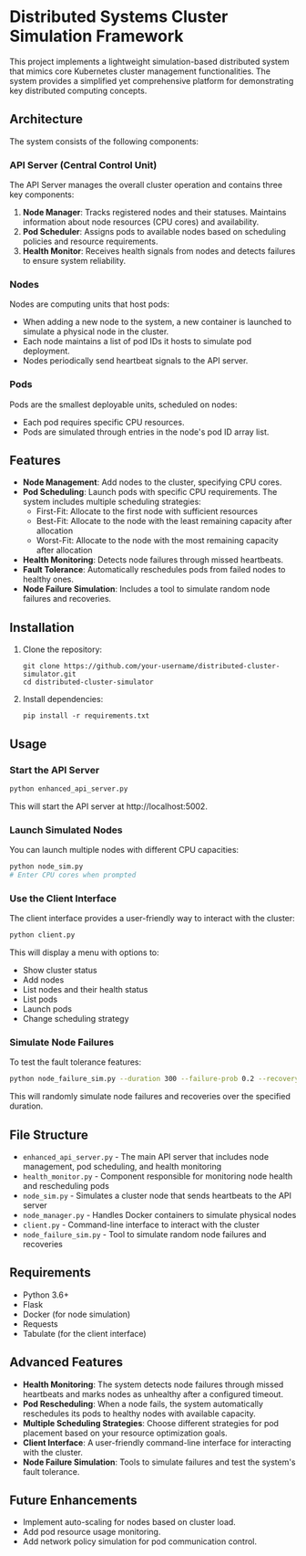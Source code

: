 # Distributed Systems Cluster Simulation Framework

This project implements a lightweight simulation-based distributed system that mimics core Kubernetes cluster management functionalities. The system provides a simplified yet comprehensive platform for demonstrating key distributed computing concepts.

## Architecture

The system consists of the following components:

### API Server (Central Control Unit)

The API Server manages the overall cluster operation and contains three key components:

1. **Node Manager**: Tracks registered nodes and their statuses. Maintains information about node resources (CPU cores) and availability.
2. **Pod Scheduler**: Assigns pods to available nodes based on scheduling policies and resource requirements.
3. **Health Monitor**: Receives health signals from nodes and detects failures to ensure system reliability.

### Nodes

Nodes are computing units that host pods:

- When adding a new node to the system, a new container is launched to simulate a physical node in the cluster.
- Each node maintains a list of pod IDs it hosts to simulate pod deployment.
- Nodes periodically send heartbeat signals to the API server.

### Pods

Pods are the smallest deployable units, scheduled on nodes:

- Each pod requires specific CPU resources.
- Pods are simulated through entries in the node's pod ID array list.

## Features

- **Node Management**: Add nodes to the cluster, specifying CPU cores.
- **Pod Scheduling**: Launch pods with specific CPU requirements. The system includes multiple scheduling strategies:
  - First-Fit: Allocate to the first node with sufficient resources
  - Best-Fit: Allocate to the node with the least remaining capacity after allocation
  - Worst-Fit: Allocate to the node with the most remaining capacity after allocation
- **Health Monitoring**: Detects node failures through missed heartbeats.
- **Fault Tolerance**: Automatically reschedules pods from failed nodes to healthy ones.
- **Node Failure Simulation**: Includes a tool to simulate random node failures and recoveries.

## Installation

1. Clone the repository:
   ```
   git clone https://github.com/your-username/distributed-cluster-simulator.git
   cd distributed-cluster-simulator
   ```

2. Install dependencies:
   ```
   pip install -r requirements.txt
   ```

## Usage

### Start the API Server

```bash
python enhanced_api_server.py
```

This will start the API server at http://localhost:5002.

### Launch Simulated Nodes

You can launch multiple nodes with different CPU capacities:

```bash
python node_sim.py
# Enter CPU cores when prompted
```

### Use the Client Interface

The client interface provides a user-friendly way to interact with the cluster:

```bash
python client.py
```

This will display a menu with options to:
- Show cluster status
- Add nodes
- List nodes and their health status
- List pods
- Launch pods
- Change scheduling strategy

### Simulate Node Failures

To test the fault tolerance features:

```bash
python node_failure_sim.py --duration 300 --failure-prob 0.2 --recovery-prob 0.3
```

This will randomly simulate node failures and recoveries over the specified duration.

## File Structure

- `enhanced_api_server.py` - The main API server that includes node management, pod scheduling, and health monitoring
- `health_monitor.py` - Component responsible for monitoring node health and rescheduling pods
- `node_sim.py` - Simulates a cluster node that sends heartbeats to the API server
- `node_manager.py` - Handles Docker containers to simulate physical nodes
- `client.py` - Command-line interface to interact with the cluster
- `node_failure_sim.py` - Tool to simulate random node failures and recoveries

## Requirements

- Python 3.6+
- Flask
- Docker (for node simulation)
- Requests
- Tabulate (for the client interface)

## Advanced Features

- **Health Monitoring**: The system detects node failures through missed heartbeats and marks nodes as unhealthy after a configured timeout.
- **Pod Rescheduling**: When a node fails, the system automatically reschedules its pods to healthy nodes with available capacity.
- **Multiple Scheduling Strategies**: Choose different strategies for pod placement based on your resource optimization goals.
- **Client Interface**: A user-friendly command-line interface for interacting with the cluster.
- **Node Failure Simulation**: Tools to simulate failures and test the system's fault tolerance.

## Future Enhancements

- Implement auto-scaling for nodes based on cluster load.
- Add pod resource usage monitoring.
- Add network policy simulation for pod communication control.
